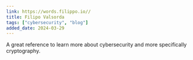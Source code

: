 ```yaml
---
link: https://words.filippo.io//
title: Filipo Valsorda
tags: ["cybersecurity", "blog"]
added_date: 2024-03-29
---
```


A great reference to learn more about cybersecurity and more specifically 
cryptography. 
